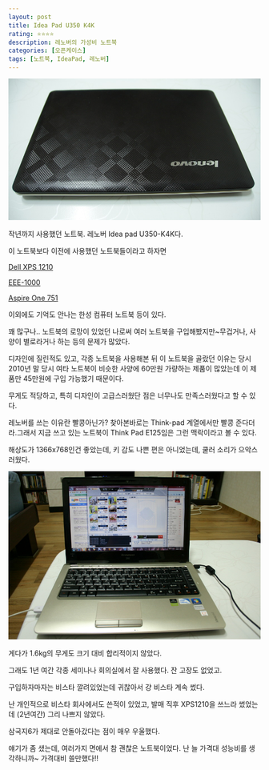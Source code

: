 ```yaml
---
layout: post
title: Idea Pad U350 K4K
rating: ⭐️⭐️⭐️⭐️
description: 레노버의 가성비 노트북
categories: [오픈케이스]
tags: [노트북, IdeaPad, 레노버]
---
```


![U350-K4K](../../images/2012/u350_k4k_01.jpg)

작년까지 사용했던 노트북. 레노버 Idea pad U350-K4K다.

이 노트북보다 이전에 사용했던 노트북들이라고 하자면

[Dell XPS 1210](http://news.naver.com/main/read.nhn?mode=LSD&mid=sec&sid1=105&oid=138&aid=0000009744ASUS)

[EEE-1000](http://www.nowpug.com/review/73528)

[Aspire One 751](hhttp://blog.naver.com/brian94?Redirect=Log&logNo=130068341330)

이외에도 기억도 안나는 한성 컴퓨터 노트북 등이 있다.

꽤 많구나.. 노트북의 로망이 있었던 나로써 여러 노트북을 구입해봤지만~무겁거나, 사양이 별로라거나 하는 등의 문제가 많았다.

디자인에 질린적도 있고, 각종 노트북을 사용해본 뒤 이 노트북을 골랐던 이유는 당시 2010년 말 당시 여타 노트북이 비슷한 사양에 60만원 가량하는 제품이 많았는데 이 제품만 45만원에 구입 가능했기 때문이다.

무게도 적당하고, 특히 디자인이 고급스러웠단 점은 너무나도 만족스러웠다고 할 수 있다. 

레노버를 쓰는 이유란 빨콩아닌가? 찾아본바로는 Think-pad 계열에서만 빨콩 준다더라.그래서 지금 쓰고 있는 노트북이 Think Pad E125임은 그런 맥락이라고 볼 수 있다.

해상도가 1366x768인건 좋았는데, 키 감도 나쁜 편은 아니었는데, 쿨러 소리가 으악스러웠다.

![U350-K4K](../../images/2012/u350_k4k_02.jpg)

게다가 1.6kg의 무게도 크기 대비 합리적이지 않았다. 

그래도 1년 여간 각종 세미나나 회의실에서 잘 사용했다. 잔 고장도 없었고.

구입하자마자는 비스타 깔려있었는데 귀찮아서 걍 비스타 계속 썼다. 

난 개인적으로 비스타 회사에서도 쓴적이 있었고, 발매 직후 XPS1210을 쓰느라 썼었는데 (2년여간) 그리 나쁘지 않았다.

삼국지6가 제대로 안돌아갔다는 점이 매우 우울했다.

얘기가 좀 샜는데, 여러가지 면에서 참 괜찮은 노트북이었다. 난 늘 가격대 성능비를 생각하니까~ 가격대비 쓸만했다!!